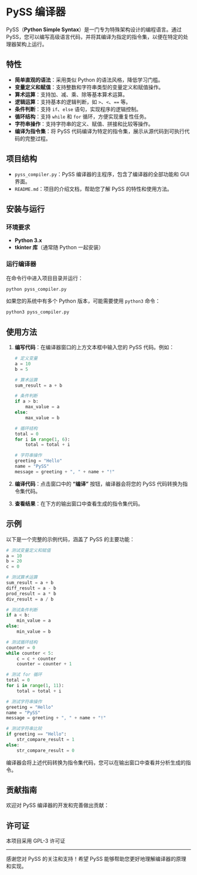 # PySS 编译器

PySS（**Python Simple Syntax**）是一门专为特殊架构设计的编程语言。通过 PySS，您可以编写高级语言代码，并将其编译为指定的指令集，以便在特定的处理器架构上运行。

## 特性

- **简单直观的语法**：采用类似 Python 的语法风格，降低学习门槛。
- **变量定义和赋值**：支持整数和字符串类型的变量定义和赋值操作。
- **算术运算**：支持加、减、乘、除等基本算术运算。
- **逻辑运算**：支持基本的逻辑判断，如 `>`、`<`、`==` 等。
- **条件判断**：支持 `if`、`else` 语句，实现程序的逻辑控制。
- **循环结构**：支持 `while` 和 `for` 循环，方便实现重复性任务。
- **字符串操作**：支持字符串的定义、赋值、拼接和比较等操作。
- **编译为指令集**：将 PySS 代码编译为特定的指令集，展示从源代码到可执行代码的完整过程。

## 项目结构

- `pyss_compiler.py`：PySS 编译器的主程序，包含了编译器的全部功能和 GUI 界面。
- `README.md`：项目的介绍文档，帮助您了解 PySS 的特性和使用方法。

## 安装与运行

### 环境要求

- **Python 3.x**
- **tkinter 库**（通常随 Python 一起安装）

### 运行编译器

在命令行中进入项目目录并运行：

```bash
python pyss_compiler.py
```

如果您的系统中有多个 Python 版本，可能需要使用 `python3` 命令：

```bash
python3 pyss_compiler.py

```

## 使用方法

1. **编写代码**：在编译器窗口的上方文本框中输入您的 PySS 代码。例如：
    
    ```python
    # 定义变量
    a = 10
    b = 5
    
    # 算术运算
    sum_result = a + b
    
    # 条件判断
    if a > b:
        max_value = a
    else:
        max_value = b
    
    # 循环结构
    total = 0
    for i in range(1, 6):
        total = total + i
    
    # 字符串操作
    greeting = "Hello"
    name = "PySS"
    message = greeting + ", " + name + "!"
    
    ```
    
2. **编译代码**：点击窗口中的 **“编译”** 按钮，编译器会将您的 PySS 代码转换为指令集代码。
3. **查看结果**：在下方的输出窗口中查看生成的指令集代码。

## 示例

以下是一个完整的示例代码，涵盖了 PySS 的主要功能：

```python
# 测试变量定义和赋值
a = 10
b = 20
c = 0

# 测试算术运算
sum_result = a + b
diff_result = a - b
prod_result = a * b
div_result = a / b

# 测试条件判断
if a < b:
    min_value = a
else:
    min_value = b

# 测试循环结构
counter = 0
while counter < 5:
    c = c + counter
    counter = counter + 1

# 测试 for 循环
total = 0
for i in range(1, 11):
    total = total + i

# 测试字符串操作
greeting = "Hello"
name = "PySS"
message = greeting + ", " + name + "!"

# 测试字符串比较
if greeting == "Hello":
    str_compare_result = 1
else:
    str_compare_result = 0

```

编译器会将上述代码转换为指令集代码，您可以在输出窗口中查看并分析生成的指令。

## 贡献指南

欢迎对 PySS 编译器的开发和完善做出贡献：

## 许可证

本项目采用 GPL-3 许可证

---

感谢您对 PySS 的关注和支持！希望 PySS 能够帮助您更好地理解编译器的原理和实现。
